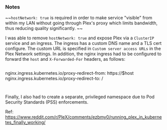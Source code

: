 ### Notes

~~`hostNetwork: true` is required in order to make service "visible" from within my LAN without going through Plex's proxy which limits bandwidth, thus reducing quality significantly. ~~

I was able to remove `hostNetwork: true` and expose Plex via a `ClusterIP` service and an ingress. The ingress has a custom DNS name and a TLS cert configure. The custom URL is specified in `Custom server access URLs` in the Plex Network settings. In addition, the nginx ingress had to be configured to forward the `host` and `X-Forwarded-For` headers, as follows:

```
```
nginx.ingress.kubernetes.io/proxy-redirect-from: https://$host
nginx.ingress.kubernetes.io/proxy-redirect-to: /
```


```
Finally, I also had to create a separate, privileged namespace due to Pod Security Standards (PSS) enforcements.

Ref: https://www.reddit.com/r/PleX/comments/ezbmy0/running_plex_in_kubernetes_finally_working/
